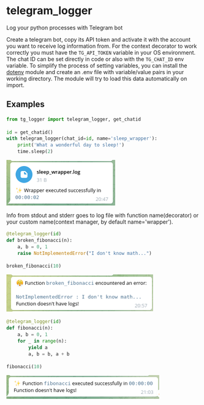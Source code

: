 # telegram_logger
Log your python processes with Telegram bot

Create a telegram bot, copy its API token and activate it with the account you want to receive log information from.
For the context decorator to work correctly you must have the `TG_API_TOKEN` variable in your OS environment. The chat ID can be set directly in code or also with the `TG_CHAT_ID` env variable. To simplify the process of setting variables, you can install the [dotenv](https://pypi.org/project/python-dotenv/) module and create an .env file with variable/value pairs in your working directory. The module will try to load this data automatically on import.

## Examples

```python
from tg_logger import telegram_logger, get_chatid

id = get_chatid()
with telegram_logger(chat_id=id, name='sleep_wrapper'):
    print('What a wonderful day to sleep!')
    time.sleep(2)
```
![Example 1](./media/example1.png)

Info from stdout and stderr goes to log file with function name(decorator) or your custom name(context manager, by default name='wrapper').

```python
@telegram_logger(id)
def broken_fibonacci(n):
    a, b = 0, 1
    raise NotImplementedError("I don't know math...")

broken_fibonacci(10)
```
![Example 2](./media/example2.png)
```python
@telegram_logger(id)
def fibonacci(n):
    a, b = 0, 1
    for _ in range(n):
        yield a
        a, b = b, a + b

fibonacci(10)
```
![Example 3](./media/example3.png)

